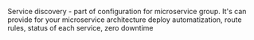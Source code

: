 Service discovery - part of configuration for microservice group. 
It's can provide for your microservice architecture deploy automatization, route rules, status of each service, zero downtime
